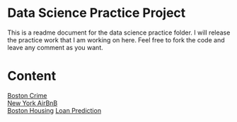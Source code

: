 # Data Science Practice Project

This is a readme document for the data science practice folder. I will release the practice work that I am working on here. Feel free to fork the code and leave any comment as you want.

# Content

[Boston Crime](https://github.com/stliang0127/Data-Science-Python-Practice/blob/master/Boston%20Crime.ipynb)  
[New York AirBnB](https://github.com/stliang0127/Data-Science-Python-Practice/blob/master/NY%20Airbnb.ipynb)  
[Boston Housing](https://github.com/stliang0127/Data-Science-Python-Practice/blob/master/Boston%20Housing.ipynb) 
[Loan Prediction](https://github.com/stliang0127/Data-Science-Python-Practice/blob/master/Loan%20Prediction.ipynb)  
